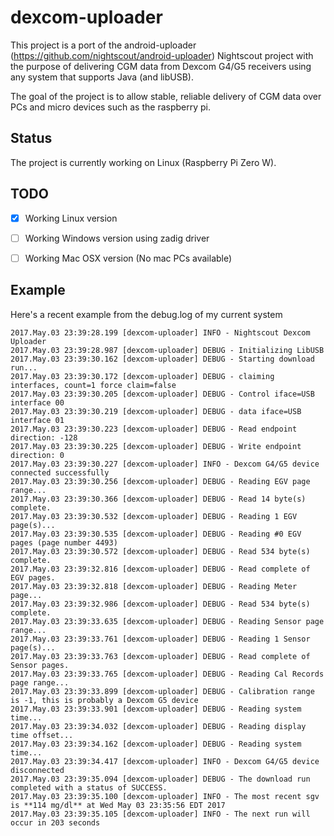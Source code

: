 dexcom-uploader
====================
This project is a port of the android-uploader (https://github.com/nightscout/android-uploader) Nightscout project with the purpose of delivering CGM data from Dexcom G4/G5 receivers using any system that supports Java (and libUSB).

The goal of the project is to allow stable, reliable delivery of CGM data over PCs and micro devices such as the raspberry pi.

## Status
The project is currently working on Linux (Raspberry Pi Zero W).

## TODO
- [x] Working Linux version
- [ ] Working Windows version using zadig driver
- [ ] Working Mac OSX version (No mac PCs available)


## Example
Here's a recent example from the debug.log of my current system 
```
2017.May.03 23:39:28.199 [dexcom-uploader] INFO - Nightscout Dexcom Uploader
2017.May.03 23:39:28.987 [dexcom-uploader] DEBUG - Initializing LibUSB
2017.May.03 23:39:30.162 [dexcom-uploader] DEBUG - Starting download run...
2017.May.03 23:39:30.172 [dexcom-uploader] DEBUG - claiming interfaces, count=1 force claim=false
2017.May.03 23:39:30.205 [dexcom-uploader] DEBUG - Control iface=USB interface 00
2017.May.03 23:39:30.219 [dexcom-uploader] DEBUG - data iface=USB interface 01
2017.May.03 23:39:30.223 [dexcom-uploader] DEBUG - Read endpoint direction: -128
2017.May.03 23:39:30.225 [dexcom-uploader] DEBUG - Write endpoint direction: 0
2017.May.03 23:39:30.227 [dexcom-uploader] INFO - Dexcom G4/G5 device connected successfully
2017.May.03 23:39:30.256 [dexcom-uploader] DEBUG - Reading EGV page range...
2017.May.03 23:39:30.366 [dexcom-uploader] DEBUG - Read 14 byte(s) complete.
2017.May.03 23:39:30.532 [dexcom-uploader] DEBUG - Reading 1 EGV page(s)...
2017.May.03 23:39:30.535 [dexcom-uploader] DEBUG - Reading #0 EGV pages (page number 4493)
2017.May.03 23:39:30.572 [dexcom-uploader] DEBUG - Read 534 byte(s) complete.
2017.May.03 23:39:32.816 [dexcom-uploader] DEBUG - Read complete of EGV pages.
2017.May.03 23:39:32.818 [dexcom-uploader] DEBUG - Reading Meter page...
2017.May.03 23:39:32.986 [dexcom-uploader] DEBUG - Read 534 byte(s) complete.
2017.May.03 23:39:33.635 [dexcom-uploader] DEBUG - Reading Sensor page range...
2017.May.03 23:39:33.761 [dexcom-uploader] DEBUG - Reading 1 Sensor page(s)...
2017.May.03 23:39:33.763 [dexcom-uploader] DEBUG - Read complete of Sensor pages.
2017.May.03 23:39:33.765 [dexcom-uploader] DEBUG - Reading Cal Records page range...
2017.May.03 23:39:33.899 [dexcom-uploader] DEBUG - Calibration range is -1, this is probably a Dexcom G5 device
2017.May.03 23:39:33.901 [dexcom-uploader] DEBUG - Reading system time...
2017.May.03 23:39:34.032 [dexcom-uploader] DEBUG - Reading display time offset...
2017.May.03 23:39:34.162 [dexcom-uploader] DEBUG - Reading system time...
2017.May.03 23:39:34.417 [dexcom-uploader] INFO - Dexcom G4/G5 device disconnected
2017.May.03 23:39:35.094 [dexcom-uploader] DEBUG - The download run completed with a status of SUCCESS.
2017.May.03 23:39:35.100 [dexcom-uploader] INFO - The most recent sgv is **114 mg/dl** at Wed May 03 23:35:56 EDT 2017
2017.May.03 23:39:35.105 [dexcom-uploader] INFO - The next run will occur in 203 seconds
```